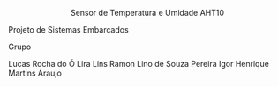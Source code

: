 <p align='center'> Sensor de Temperatura e Umidade AHT10 </p>

Projeto de Sistemas Embarcados

Grupo

Lucas Rocha do Ó Lira Lins
Ramon Lino de Souza Pereira
Igor Henrique Martins Araujo
